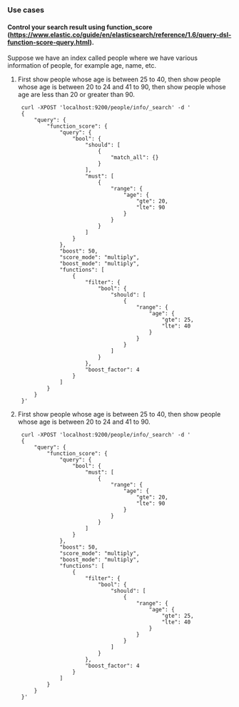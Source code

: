 ### Use cases

#### Control your search result using function_score (https://www.elastic.co/guide/en/elasticsearch/reference/1.6/query-dsl-function-score-query.html).

Suppose we have an index called people where we have various information of people, for example age, name, etc.

1. First show people whose age is between 25 to 40, then show people whose age is between 20 to 24 and 41 to 90, then show people whose age are less than 20 or greater than 90.


		curl -XPOST 'localhost:9200/people/info/_search' -d '
		{
		    "query": {
		        "function_score": {
		            "query": {
		                "bool": {
		                    "should": [
		                        {
		                            "match_all": {}
		                        }
		                    ],
		                    "must": [
		                        {
		                            "range": {
		                                "age": {
		                                    "gte": 20,
		                                    "lte": 90
		                                }
		                            }
		                        }
		                    ]
		                }
		            },
		            "boost": 50,
		            "score_mode": "multiply",
		            "boost_mode": "multiply",
		            "functions": [
		                {
		                    "filter": {
		                        "bool": {
		                            "should": [
		                                {
		                                    "range": {
		                                        "age": {
		                                            "gte": 25,
		                                            "lte": 40
		                                        }
		                                    }
		                                }
		                            ]
		                        }
		                    },
		                    "boost_factor": 4
		                }
		            ]
		        }
		    }
		}'


2. First show people whose age is between 25 to 40, then show people whose age is between 20 to 24 and 41 to 90.


		curl -XPOST 'localhost:9200/people/info/_search' -d '
		{
		    "query": {
		        "function_score": {
		            "query": {
		                "bool": {
		                    "must": [
		                        {
		                            "range": {
		                                "age": {
		                                    "gte": 20,
		                                    "lte": 90
		                                }
		                            }
		                        }
		                    ]
		                }
		            },
		            "boost": 50,
		            "score_mode": "multiply",
		            "boost_mode": "multiply",
		            "functions": [
		                {
		                    "filter": {
		                        "bool": {
		                            "should": [
		                                {
		                                    "range": {
		                                        "age": {
		                                            "gte": 25,
		                                            "lte": 40
		                                        }
		                                    }
		                                }
		                            ]
		                        }
		                    },
		                    "boost_factor": 4
		                }
		            ]
		        }
		    }
		}'

